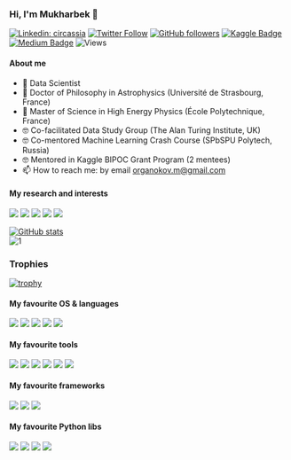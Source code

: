 ### Hi, I'm Mukharbek 👋

[![Linkedin: circassia](https://img.shields.io/badge/-Mukharbek%20Organokov-blue?style=flat-square&logo=Linkedin&logoColor=white&link=https://www.linkedin.com/in/circassia/)](https://www.linkedin.com/in/circassia/)
[![Twitter Follow](https://img.shields.io/twitter/follow/circassia_ai?label=circassia_ai)](https://twitter.com/circassia_ai)
[![GitHub followers](https://img.shields.io/github/followers/kabartay?style=social)](https://github.com/kabartay)
[![Kaggle Badge](https://img.shields.io/badge/-muhakabartay-white?style=flat&logo=kaggle&logoColor=deepblue&link=https://www.kaggle.com/muhakabartay)](https://www.kaggle.com/muhakabartay)
[![Medium Badge](https://img.shields.io/badge/-circassia_ai-000000?style=flat&labelColor=000000&logo=Medium&link=https://medium.com/@circassia_ai)](https://medium.com/@circassia_ai)
![Views](https://gpvc.arturio.dev/kabartay)  
<!--
[![GitHub](https://img.shields.io/github/followers/kabartay?label=kabartay)](https://github.com/kabartay)  
[![Hits](https://hits.seeyoufarm.com/api/count/incr/badge.svg?url=https%3A%2F%2Fgithub.com%2Fkabartay&count_bg=%2379C83D&title_bg=%23555555&icon=adblock.svg&icon_color=%2322B613&title=visits&edge_flat=false)](https://hits.seeyoufarm.com)
-->

#### About me  
- 🔭 Data Scientist
- 📡 Doctor of Philosophy in Astrophysics (Université de Strasbourg, France)
- 📡 Master of Science in High Energy Physics (École Polytechnique, France) 
- 🤓 Co-facilitated Data Study Group (The Alan Turing Institute, UK)
- 🤓 Co-mentored Machine Learning Crash Course (SPbSPU Polytech, Russia)
- 🤓 Mentored in Kaggle BIPOC Grant Program (2 mentees)
- 📫 How to reach me: by email organokov.m@gmail.com


#### My research and interests
[![](https://img.shields.io/badge/ORCID-informational?style=flat&logo=ORCID&logoColor=white&color=A6CE39)](https://orcid.org/0000-0002-3093-3456)
[![](https://img.shields.io/badge/Scopus-informational?style=flat&logo=scopus&logoColor=white&color=E9711C)](https://www.scopus.com/authid/detail.uri?authorId=57194618351) 
[![](https://img.shields.io/badge/Publons-informational?style=flat&logo=Publons&logoColor=white&color=336699)](https://publons.com/researcher/2079516/mukharbek-organokov/) 
[![](https://img.shields.io/badge/INSPIREhep-informational?style=flat&logo=inspirehep&logoColor=white&color=0c1c29)](https://inspirehep.net/authors/1609916) 
[![](https://img.shields.io/badge/GoogleScholar-informational?style=flat&logo=Google-Scholar&logoColor=white&color=4285F4)](https://scholar.google.com/citations?user=jYZaDVoAAAAJ&hl=en)


<!--
TODO
StackOverflow badge 
DataCamp: https://www.datacamp.com/profile/kabartay
EdX: https://profile.edx.org/u/muha07
Coursera: https://www.coursera.org/user/ae01c80a9ada49571cd6318b7990845d (put more settings to Coursera first)
-->


[![GitHub stats](https://github-readme-stats.vercel.app/api?username=kabartay&theme=blue)](https://github.com/kabartay/github-readme-stats)  
![1](https://github-readme-stats.vercel.app/api/top-langs/?username=kabartay&theme=blue)

### Trophies
[![trophy](https://github-profile-trophy.vercel.app/?username=kabartay)](https://github.com/kabartay/github-profile-trophy)


#### My favourite OS & languages 
![](https://img.shields.io/badge/Linux-informational?style=flat&logo=linux&logoColor=white&color=FCC624)
![](https://img.shields.io/badge/Bash-informational?style=flat&logo=gnu-bash&logoColor=white&color=4EAA25)
![](https://img.shields.io/badge/Python-informational?style=flat&logo=python&logoColor=white&color=3776AB)
![](https://img.shields.io/badge/Julia-informational?style=flat&logo=julia&logoColor=white&color=9558B2)
![](https://img.shields.io/badge/C++-informational?style=flat&logo=c-plusplus&logoColor=white&color=00599C)

#### My favourite tools 
![](https://img.shields.io/badge/Jupyter-informational?style=flat&logo=jupyter&logoColor=white&color=F37626)
![](https://img.shields.io/badge/VSCode-informational?style=flat&logo=visual-studio-code&logoColor=white&color=0078d7)
![](https://img.shields.io/badge/Git-informational?style=flat&logo=Git&logoColor=white&color=F05032)
![](https://img.shields.io/badge/Docker-informational?style=flat&logo=docker&logoColor=white&color=2496ED)
![](https://img.shields.io/badge/Colab-informational?style=flat&logo=google-colab&logoColor=white&color=F4B400)
![](https://img.shields.io/badge/LaTeX-informational?style=flat&logo=LaTeX&logoColor=white&color=008080)

#### My favourite frameworks   
![](https://img.shields.io/badge/TensorFlow-informational?style=flat&logo=TensorFlow&logoColor=white&color=FF6F00)
![](https://img.shields.io/badge/PyTorch-informational?style=flat&logo=PyTorch&logoColor=white&color=EE4C2C)
![](https://img.shields.io/badge/Keras-informational?style=flat&logo=Keras&logoColor=white&color=D00000)

#### My favourite Python libs
![](https://img.shields.io/badge/Pandas-informational?style=flat&logo=pandas&logoColor=white&color=150458)
![](https://img.shields.io/badge/NumPy-informational?style=flat&logo=numpy&logoColor=white&color=013243)
![](https://img.shields.io/badge/SciPy-informational?style=flat&logo=scipy&logoColor=white&color=8CAAE6)
![](https://img.shields.io/badge/ScikitLearn-informational?style=flat&logo=scikit-learn&logoColor=white&color=F7931E)

<!--
**kabartay/kabartay** is a ✨ _special_ ✨ repository because its `README.md` (this file) appears on your GitHub profile.
Here are some ideas to get you started:
- 🔭 I’m currently working ...
- 🌱 I’m currently learning ...
- 🌱 I'm currently learning MIT MicroMaster: [Statistics and Data Science](https://micromasters.mit.edu/ds)
- 🤔 I’m looking for help with ...
- 💬 Ask me about ...
- 📫 How to reach me: ...
- 😄 Pronouns: ...
- ⚡ Fun fact: ...
[![Twitter Follow](https://img.shields.io/twitter/follow/circassia_ai?label=Follow)](https://twitter.com/circassia_ai)
[![Ods.ai Badge](https://img.shields.io/badge/-muhakabartay-white?style=flat&logo=odsai&logoColor=crimson&link=https://ods.ai/users/ae6a50f2c4fb)](https://ods.ai/users/ae6a50f2c4fb)
[![Anurag's github stats](https://github-readme-stats.vercel.app/api?username=kabartay&theme=blue-green)](https://github.com/kabartay/github-readme-stats)
[![Medium Badge](https://badgen.net/badge/icon/medium?icon=medium&label)](https://medium.com/@circassia_ai)
Customizable Badge
[![Medium Badge](https://img.shields.io/badge/@circassia_ai-black?style=flat&logo=medium&logoColor=white&link=https://medium.com/@circassia_ai)](https://medium.com/@circassia_ai)
[![circassia_ai StackOverflow](https://github-readme-stackoverflow.vercel.app/?userID=7302404)](https://stackoverflow.com/users/7302404/circassia_ai)
Search colors here https://simpleicons.org/?q=r
-->
